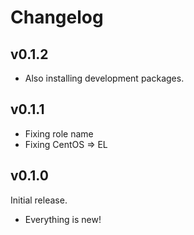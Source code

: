 # Changelog

## v0.1.2

- Also installing development packages.

## v0.1.1

- Fixing role name
- Fixing CentOS => EL

## v0.1.0

Initial release.

- Everything is new!
